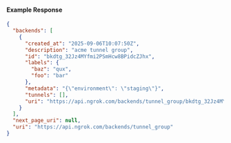 <!-- Code generated for API Clients. DO NOT EDIT. -->

#### Example Response

```json
{
  "backends": [
    {
      "created_at": "2025-09-06T10:07:50Z",
      "description": "acme tunnel group",
      "id": "bkdtg_32Jz4MYfmi2PSmHcw8BPidcZJhx",
      "labels": {
        "baz": "qux",
        "foo": "bar"
      },
      "metadata": "{\"environment\": \"staging\"}",
      "tunnels": [],
      "uri": "https://api.ngrok.com/backends/tunnel_group/bkdtg_32Jz4MYfmi2PSmHcw8BPidcZJhx"
    }
  ],
  "next_page_uri": null,
  "uri": "https://api.ngrok.com/backends/tunnel_group"
}
```
